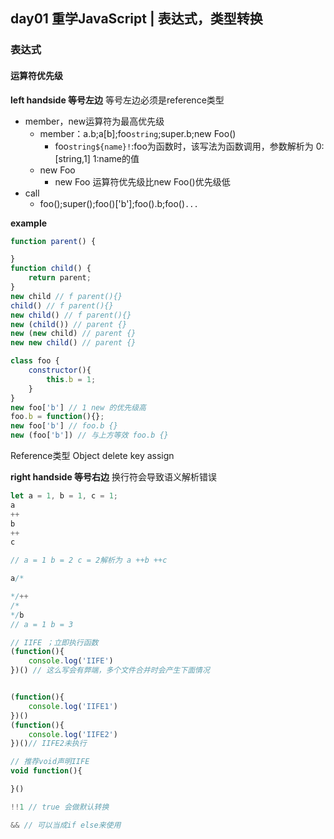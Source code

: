 ## day01 重学JavaScript | 表达式，类型转换

### 表达式
#### 运算符优先级 
**left handside 等号左边**
等号左边必须是reference类型  
- member，new运算符为最高优先级
  - member：a.b;a[b];foo`string`;super.b;new Foo()
    - foo`string${name}!`:foo为函数时，该写法为函数调用，参数解析为 0:[string,1] 1:name的值
  - new Foo
    - new Foo 运算符优先级比new Foo()优先级低 
- call
  - foo();super();foo()['b'];foo().b;foo()`...`

**example**
```js
function parent() {

}
function child() {
    return parent;
}
new child // f parent(){}
child() // f parent(){}
new child() // f parent(){}
new (child()) // parent {}
new (new child) // parent {}
new new child() // parent {}

class foo {
    constructor(){
        this.b = 1;
    }
}
new foo['b'] // 1 new 的优先级高
foo.b = function(){};
new foo['b'] // foo.b {}
new (foo['b']) // 与上方等效 foo.b {}
```
Reference类型
Object delete
key    assign

**right handside 等号右边**
换行符会导致语义解析错误
```js
let a = 1, b = 1, c = 1;
a
++
b
++
c

// a = 1 b = 2 c = 2解析为 a ++b ++c

a/*

*/++
/*
*/b
// a = 1 b = 3

// IIFE ；立即执行函数
(function(){
    console.log('IIFE')
})() // 这么写会有弊端，多个文件合并时会产生下面情况


(function(){
    console.log('IIFE1')
})()
(function(){
    console.log('IIFE2')
})()// IIFE2未执行

// 推荐void声明IIFE
void function(){

}()

!!1 // true 会做默认转换

&& // 可以当成if else来使用
```